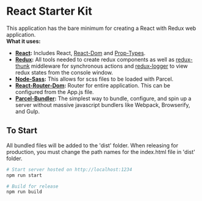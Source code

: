 # React Starter Kit  
This application has the bare minimum for creating a React with Redux web application.  
**What it uses:**  
- **[React](https://reactjs.org/docs/getting-started.html):** Includes React, [React-Dom](https://reactjs.org/docs/react-dom.html) 
and [Prop-Types](https://reactjs.org/docs/typechecking-with-proptypes.html).  
- **[Redux](https://redux.js.org/):** All tools needed to create redux components as well as 
[redux-thunk](https://github.com/reduxjs/redux-thunk) middleware for synchronous actions and 
[redux-logger](https://github.com/evgenyrodionov/redux-logger) to view redux states from the console window.  
- **[Node-Sass](https://github.com/sass/node-sass):** This allows for scss files to be loaded with Parcel.  
- **[React-Router-Dom](https://reacttraining.com/react-router/web/guides/philosophy):** Router for entire application. 
This can be configured from the App.js file.  
- **[Parcel-Bundler](https://parceljs.org/getting_started.html):** The simplest way to bundle, configure, and spin up 
a server without massive javascript bundlers like Webpack, Browserify, and Gulp.  
  
## To Start  
All bundled files will be added to the 'dist' folder. When releasing for production, you must change the path names for 
the index.html file in 'dist' folder.  
```bash
# Start server hosted on http://localhost:1234
npm run start

# Build for release
npm run build
```
